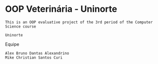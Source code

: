 # OOP Veterinária - Uninorte

````
This is an OOP evaluative project of the 3rd period of the Computer Science course

Uninorte
````

Equipe

````
Alex Bruno Dantas Alexandrino
Mike Christian Santos Curi
````